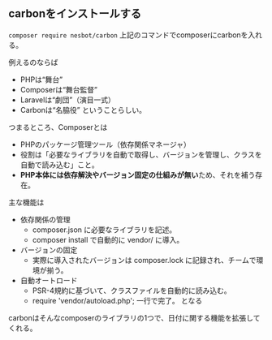 ## carbonをインストールする
``composer require nesbot/carbon``
上記のコマンドでcomposerにcarbonを入れる。

例えるのならば
- PHPは“舞台”
- Composerは“舞台監督”
- Laravelは“劇団”（演目一式）
- Carbonは“名脇役”
ということらしい。

つまるところ、Composerとは
- PHPのパッケージ管理ツール（依存関係マネージャ）
- 役割は「必要なライブラリを自動で取得し、バージョンを管理し、クラスを自動で読み込む」こと。
- **PHP本体には依存解決やバージョン固定の仕組みが無い**ため、それを補う存在。

主な機能は
- 依存関係の管理
  - composer.json に必要なライブラリを記述。
  - composer install で自動的に vendor/ に導入。
- バージョンの固定
  - 実際に導入されたバージョンは composer.lock に記録され、チームで環境が揃う。
- 自動オートロード
  - PSR-4規約に基づいて、クラスファイルを自動的に読み込む。
  - require 'vendor/autoload.php'; 一行で完了。
となる

carbonはそんなcomposerのライブラリの1つで、日付に関する機能を拡張してくれる。